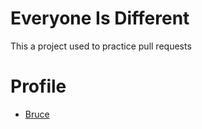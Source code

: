 # Everyone Is Different
This a project used to practice pull requests

# Profile
- [Bruce](https://github.com/l2lam/everyone-is-different/blob/main/About%20Bruce.md)

